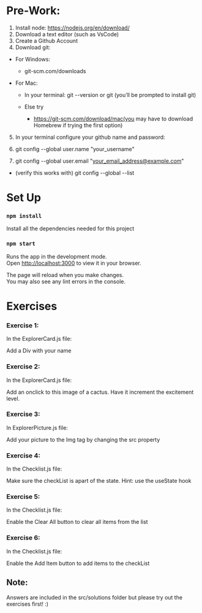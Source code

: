# Pre-Work:
1. Install node: https://nodejs.org/en/download/
2. Download a text editor (such as VsCode)
3. Create a Github Account
4. Download git: 

* For Windows:
  * git-scm.com/downloads


* For Mac: 
  * In your terminal: git --version or git (you’ll be prompted to install git)

  * Else try
    * https://git-scm.com/download/mac(you may have to download Homebrew if trying the first option)

5. In your terminal configure your github name and password: 
  1. git config --global user.name "your_username"

  2. git config --global user.email "your_email_address@example.com"

  * (verify this works with) git config --global --list



# Set Up 

### `npm install`

Install all the dependencies needed for this project


### `npm start`

Runs the app in the development mode.\
Open [http://localhost:3000](http://localhost:3000) to view it in your browser.

The page will reload when you make changes.\
You may also see any lint errors in the console.

# Exercises
### Exercise 1: 
In the ExplorerCard.js file:

Add a Div with your name

### Exercise 2:
In the ExplorerCard.js file:

Add an onclick to this image of a cactus. Have it increment the excitement level.

### Exercise 3:
In ExplorerPicture.js file:

Add your picture to the Img tag by changing the src property

### Exercise 4:
In the Checklist.js file:

Make sure the checkList is apart of the state. Hint: use the useState hook

### Exercise 5:
In the Checklist.js file:

Enable the Clear All button to clear all items from the list

### Exercise 6:
In the Checklist.js file:

Enable the Add Item button to add items to the checkList

## Note:

Answers are included in the src/solutions folder but please try out the exercises first! :)
